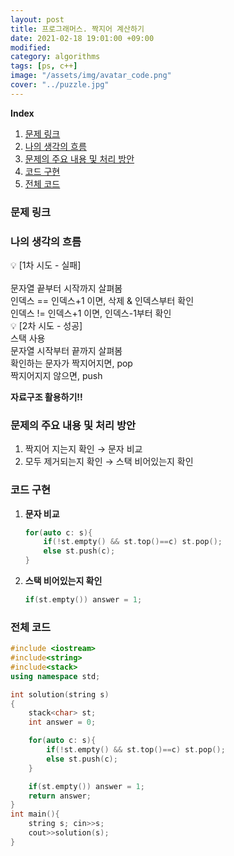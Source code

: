```yaml
---
layout: post
title: 프로그래머스. 짝지어 계산하기
date: 2021-02-18 19:01:00 +09:00
modified: 
category: algorithms
tags: [ps, c++]
image: "/assets/img/avatar_code.png"
cover: "../puzzle.jpg"
---
```


**Index**
1. [문제 링크](#문제-링크)
1. [나의 생각의 흐름](#나의-생각의-흐름)
1. [문제의 주요 내용 및 처리 방안](#문제의-주요-내용-및-처리-방안)
1. [코드 구현](#코드-구현)
1. [전체 코드](#전체-코드)

### 문제 링크
[]()

### 나의 생각의 흐름
💡 [1차 시도 - 실패]<br>  
문자열 끝부터 시작까지 살펴봄<br>
인덱스 == 인덱스+1 이면, 삭제 & 인덱스부터 확인<br>
인덱스 != 인덱스+1 이면, 인덱스-1부터 확인<br>
💡 [2차 시도 - 성공]<br>
스택 사용<br>
문자열 시작부터 끝까지 살펴봄<br>
확인하는 문자가 짝지어지면, pop<br>
짝지어지지 않으면, push<br>

**자료구조 활용하기!!**

### 문제의 주요 내용 및 처리 방안
1. 짝지어 지는지 확인 → 문자 비교<br>
1. 모두 제거되는지 확인 → 스택 비어있는지 확인<br>

### 코드 구현 
1. **문자 비교**<br>
    ```c++
    for(auto c: s){
        if(!st.empty() && st.top()==c) st.pop();
        else st.push(c);
    }
    ```
    
1. **스택 비어있는지 확인**<br>
    ```c++
    if(st.empty()) answer = 1; 
    ```

### 전체 코드
```c++
#include <iostream>
#include<string>
#include<stack>
using namespace std;

int solution(string s)
{
    stack<char> st;
    int answer = 0;

    for(auto c: s){
        if(!st.empty() && st.top()==c) st.pop();
        else st.push(c);
    }

    if(st.empty()) answer = 1;
    return answer;
}
int main(){
    string s; cin>>s;
    cout>>solution(s);
}
```
